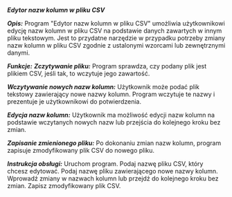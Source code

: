 ***Edytor nazw kolumn w pliku CSV***


***Opis:***
Program "Edytor nazw kolumn w pliku CSV" umożliwia użytkownikowi edycję nazw kolumn w pliku CSV na podstawie danych zawartych w innym pliku tekstowym. Jest to przydatne narzędzie w przypadku potrzeby zmiany nazw kolumn w pliku CSV zgodnie z ustalonymi wzorcami lub zewnętrznymi danymi.


***Funkcje:***
***Zczytywanie pliku:*** 
Program sprawdza, czy podany plik jest plikiem CSV, jeśli tak, to wczytuje jego zawartość.

***Wczytywanie nowych nazw kolumn:*** 
Użytkownik może podać plik tekstowy zawierający nowe nazwy kolumn. Program wczytuje te nazwy i prezentuje je użytkownikowi do potwierdzenia.

***Edycja nazw kolumn:*** 
Użytkownik ma możliwość edycji nazw kolumn na podstawie wczytanych nowych nazw lub przejścia do kolejnego kroku bez zmian.

***Zapisanie zmienionego pliku:*** 
Po dokonaniu zmian nazw kolumn, program zapisuje zmodyfikowany plik CSV do nowego pliku.


***Instrukcja obsługi:***
Uruchom program.
Podaj nazwę pliku CSV, który chcesz edytować.
Podaj nazwę pliku zawierającego nowe nazwy kolumn.
Wprowadź zmiany w nazwach kolumn lub przejdź do kolejnego kroku bez zmian.
Zapisz zmodyfikowany plik CSV.
